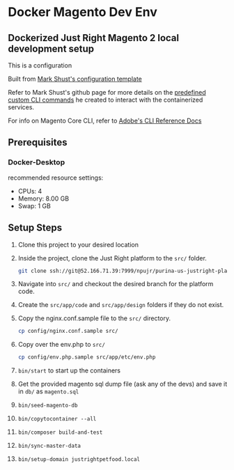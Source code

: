 # Docker Magento Dev Env
## Dockerized Just Right Magento 2 local development setup 
This is a configuration

Built from [Mark Shust's configuration template](https://github.com/markshust/docker-magento)
    
Refer to Mark Shust's github page for more details on the [predefined custom CLI commands](https://github.com/markshust/docker-magento#custom-cli-commands) he created to interact with the containerized services.

For info on Magento Core CLI, refer to [Adobe's CLI Reference Docs](https://devdocs.magento.com/guides/v2.4/reference/cli/magento.html)

## Prerequisites
### Docker-Desktop

recommended resource settings:
- CPUs: 4
- Memory: 8.00 GB
- Swap: 1 GB

## Setup Steps
1. Clone this project to your desired location
2. Inside the project, clone the Just Right platform to the `src/` folder.

    ```sh
    git clone ssh://git@52.166.71.39:7999/npujr/purina-us-justright-platform.git src
    ```
3. Navigate into `src/` and checkout the desired branch for the platform code.
4. Create the `src/app/code` and `src/app/design` folders if they do not exist.
5. Copy the nginx.conf.sample file to the `src/` directory.

    ```sh
    cp config/nginx.conf.sample src/
    ```
6. Copy over the env.php to `src/`

    ```sh
    cp config/env.php.sample src/app/etc/env.php
    ```
7. `bin/start` to start up the containers
8. Get the provided magento sql dump file (ask any of the devs) and save it in `db/` as `magento.sql`
9. `bin/seed-magento-db`
10. `bin/copytocontainer --all`
11. `bin/composer build-and-test`
12. `bin/sync-master-data`
13. `bin/setup-domain justrightpetfood.local`

